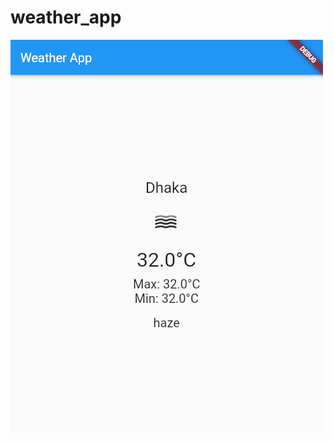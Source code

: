 # weather_app

![App Screenshot](https://github.com/Fahaddada47/ostad-flutter/blob/main/m9assign.png?raw=true) 